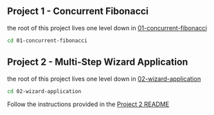 ## Project 1 - Concurrent Fibonacci
the root of this project lives one level down in [01-concurrent-fibonacci](01-concurrent-fibonacci)

```bash
cd 01-concurrent-fibonacci
```


## Project 2 - Multi-Step Wizard Application
the root of this project lives one level down in [02-wizard-application](02-wizard-application)

```bash
cd 02-wizard-application
```

Follow the instructions provided in the [Project 2 README](02-wizard-application/README.md)
